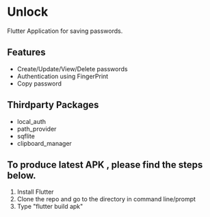 # Unlock 

Flutter Application for saving passwords.

## Features

- Create/Update/View/Delete passwords
- Authentication using FingerPrint
- Copy password

## Thirdparty Packages

- local_auth
- path_provider
- sqflite
- clipboard_manager

## To produce latest APK , please find the steps below.

1. Install Flutter 
2. Clone the repo and go to the directory in command line/prompt
3. Type "flutter build apk"
